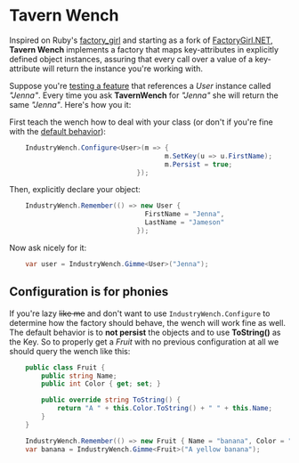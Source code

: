 Tavern Wench
==============

Inspired on Ruby's [factory_girl](https://github.com/thoughtbot/factory_girl "A fixtures replacement library in ruby") and starting as a fork of [FactoryGirl.NET](https://github.com/JamesKovacs/FactoryGirl.NET "Minimal implementation of Ruby's factory_girl in .NET"), **Tavern Wench** implements a factory that maps key-attributes in explicitly defined object instances, assuring that every call over a value of a key-attribute will return the instance you're working with. 

Suppose you're [testing a feature](http://www.specflow.org/specflownew/ "BDD is kinda awesome") that references a *User* instance called *"Jenna"*. Every time you ask **TavernWench** for *"Jenna"* she will return the same *"Jenna"*. Here's how you it:

First teach the wench how to deal with your class (or don't if you're fine with the [default behavior](#default_config)):

```c#
    IndustryWench.Configure<User>(m => {
                                       m.SetKey(u => u.FirstName);
                                       m.Persist = true;
                                });
```

Then, explicitly declare your object:
```c#
    IndustryWench.Remember(() => new User {
                                  FirstName = "Jenna",
                                  LastName = "Jameson"
                                });
```

Now ask nicely for it:
```c#
    var user = IndustryWench.Gimme<User>("Jenna");
```

## Configuration is for phonies ##
<a id="#default_config"></a>

If you're lazy <del>like me</del> and don't want to use `IndustryWench.Configure` to determine how the factory should behave, the wench will work fine as well. The default behavior is to **not persist** the objects and to use **ToString()** as the Key. So to properly get a *Fruit* with no previous configuration at all we should query the wench like this:
```c#
	public class Fruit {
        public string Name;
        public int Color { get; set; }

        public override string ToString() {
            return "A " + this.Color.ToString() + " " + this.Name;
        }
    }

    IndustryWench.Remember(() => new Fruit { Name = "banana", Color = "yellow" });
    var banana = IndustryWench.Gimme<Fruit>("A yellow banana");
```
